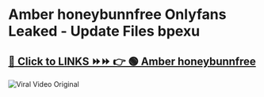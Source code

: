 
 # Amber honeybunnfree Onlyfans Leaked - Update Files bpexu

## <h2><a href="https://clipsfans.com/Amber_honeybunnfree&ref=git">🔗 Click to LINKS ⏩⏩ 👉 🟢 Amber honeybunnfree </a></h2>

<a href="https://clipsfans.com/Amber_honeybunnfree&ref=git" rel="nofollow" data-target="animated-image.originalLink"><img src="https://i.ibb.co.com/xMMVF88/686577567.gif" alt="Viral Video Original" style="max-width: 100%; display: inline-block;" data-target="animated-image.originalImage"></a>

